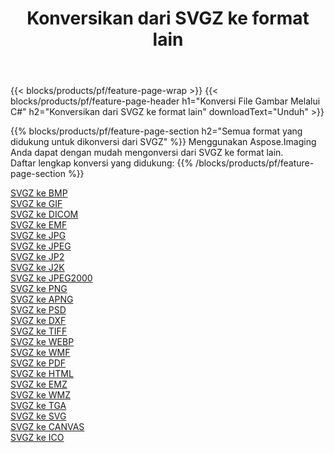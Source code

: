 ﻿---
title: Konversikan dari SVGZ ke format lain 
weight: 3920
url: /id/net/conversion/from/svgz 
lang: id
langdirlevel: 2
locales: zh-hans,ja,it,ru,de,es,fr,nl,id,lt,pl,pt,vi,tr,ko,zh-hant,ar,hi,th,sv,cs,uk,he
description: Menggunakan Aspose.Imaging Anda dapat dengan mudah mengonversi dari SVGZ ke format lain
---

{{< blocks/products/pf/feature-page-wrap >}}
{{< blocks/products/pf/feature-page-header h1="Konversi File Gambar Melalui C#" h2="Konversikan dari SVGZ ke format lain" downloadText="Unduh" >}}


{{% blocks/products/pf/feature-page-section  h2="Semua format yang didukung untuk dikonversi dari SVGZ" %}}
Menggunakan Aspose.Imaging Anda dapat dengan mudah mengonversi dari SVGZ ke format lain.
<br/>
Daftar lengkap konversi yang didukung:
{{% /blocks/products/pf/feature-page-section %}}
<div class="container-fluid productfamilypage bg-gray">
    <div class="convertypes bg-gray agp-content section">
        <div class="container">
		<div class="row other-converters">
		    <div class='col-md-2 other-converter remove-lp remove-rp'><a href="/imaging/id/net/conversion/svgz-to-bmp" >SVGZ ke BMP</a></div><div class='col-md-2 other-converter remove-lp remove-rp'><a href="/imaging/id/net/conversion/svgz-to-gif" >SVGZ ke GIF</a></div><div class='col-md-2 other-converter remove-lp remove-rp'><a href="/imaging/id/net/conversion/svgz-to-dicom" >SVGZ ke DICOM</a></div><div class='col-md-2 other-converter remove-lp remove-rp'><a href="/imaging/id/net/conversion/svgz-to-emf" >SVGZ ke EMF</a></div><div class='col-md-2 other-converter remove-lp remove-rp'><a href="/imaging/id/net/conversion/svgz-to-jpg" >SVGZ ke JPG</a></div><div class='col-md-2 other-converter remove-lp remove-rp'><a href="/imaging/id/net/conversion/svgz-to-jpeg" >SVGZ ke JPEG</a></div><div class='col-md-2 other-converter remove-lp remove-rp'><a href="/imaging/id/net/conversion/svgz-to-jp2" >SVGZ ke JP2</a></div><div class='col-md-2 other-converter remove-lp remove-rp'><a href="/imaging/id/net/conversion/svgz-to-j2k" >SVGZ ke J2K</a></div><div class='col-md-2 other-converter remove-lp remove-rp'><a href="/imaging/id/net/conversion/svgz-to-jpeg2000" >SVGZ ke JPEG2000</a></div><div class='col-md-2 other-converter remove-lp remove-rp'><a href="/imaging/id/net/conversion/svgz-to-png" >SVGZ ke PNG</a></div><div class='col-md-2 other-converter remove-lp remove-rp'><a href="/imaging/id/net/conversion/svgz-to-apng" >SVGZ ke APNG</a></div><div class='col-md-2 other-converter remove-lp remove-rp'><a href="/imaging/id/net/conversion/svgz-to-psd" >SVGZ ke PSD</a></div><div class='col-md-2 other-converter remove-lp remove-rp'><a href="/imaging/id/net/conversion/svgz-to-dxf" >SVGZ ke DXF</a></div><div class='col-md-2 other-converter remove-lp remove-rp'><a href="/imaging/id/net/conversion/svgz-to-tiff" >SVGZ ke TIFF</a></div><div class='col-md-2 other-converter remove-lp remove-rp'><a href="/imaging/id/net/conversion/svgz-to-webp" >SVGZ ke WEBP</a></div><div class='col-md-2 other-converter remove-lp remove-rp'><a href="/imaging/id/net/conversion/svgz-to-wmf" >SVGZ ke WMF</a></div><div class='col-md-2 other-converter remove-lp remove-rp'><a href="/imaging/id/net/conversion/svgz-to-pdf" >SVGZ ke PDF</a></div><div class='col-md-2 other-converter remove-lp remove-rp'><a href="/imaging/id/net/conversion/svgz-to-html" >SVGZ ke HTML</a></div><div class='col-md-2 other-converter remove-lp remove-rp'><a href="/imaging/id/net/conversion/svgz-to-emz" >SVGZ ke EMZ</a></div><div class='col-md-2 other-converter remove-lp remove-rp'><a href="/imaging/id/net/conversion/svgz-to-wmz" >SVGZ ke WMZ</a></div><div class='col-md-2 other-converter remove-lp remove-rp'><a href="/imaging/id/net/conversion/svgz-to-tga" >SVGZ ke TGA</a></div><div class='col-md-2 other-converter remove-lp remove-rp'><a href="/imaging/id/net/conversion/svgz-to-svg" >SVGZ ke SVG</a></div><div class='col-md-2 other-converter remove-lp remove-rp'><a href="/imaging/id/net/conversion/svgz-to-canvas" >SVGZ ke CANVAS</a></div><div class='col-md-2 other-converter remove-lp remove-rp'><a href="/imaging/id/net/conversion/svgz-to-ico" >SVGZ ke ICO</a></div>
                </div>
        </div>
    </div>
</div>
<br/>

